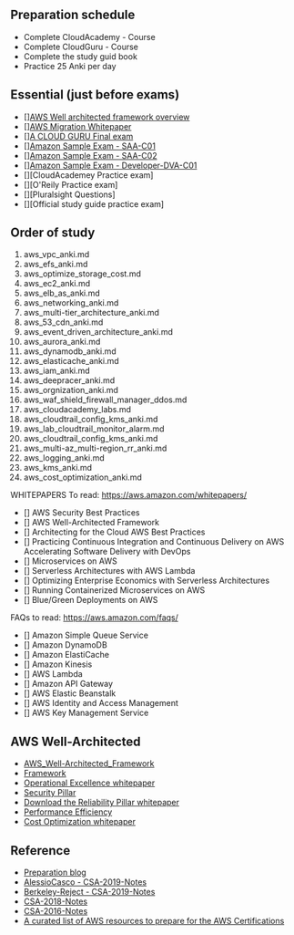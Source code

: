 ## Preparation schedule

* Complete CloudAcademy - Course
* Complete CloudGuru - Course
* Complete the study guid book
* Practice 25 Anki per day


## Essential (just before exams)

- [][AWS Well architected framework overview](https://d1.awsstatic.com/whitepapers/architecture/AWS_Well-Architected_Framework.pdf)
- [][AWS Migration Whitepaper](https://d1.awsstatic.com/whitepapers/Migration/aws-migration-whitepaper.pdf)
- [][A CLOUD GURU Final exam](https://www.udemy.com/course/aws-certified-solutions-architect-associate/learn/lecture/13888030?start=15#overview)
- [][Amazon Sample Exam - SAA-C01](https://d1.awsstatic.com/training-and-certification/docs/AWS_Certified_Solutions_Architect_Associate_Sample_Questions.pdf)
- [][Amazon Sample Exam - SAA-C02](https://d1.awsstatic.com/training-and-certification/docs-sa-assoc/AWS-Certified-Solutions-Architect-Associate_Sample-Questions_v4.1_FINAL.pdf)
- [][Amazon Sample Exam - Developer-DVA-C01](https://d1.awsstatic.com/training-and-certification/docs-dev-associate/AWS_Certified_Developer-Associate_Sample_Questions_v2.0_FINAL.pdf)
- [][CloudAcademey Practice exam]
- [][O'Reily Practice exam]
- [][Pluralsight Questions]
- [][Official study guide practice exam]

##  Order of study

1. aws_vpc_anki.md
1. aws_efs_anki.md
1. aws_optimize_storage_cost.md
1. aws_ec2_anki.md
1. aws_elb_as_anki.md
1. aws_networking_anki.md
1. aws_multi-tier_architecture_anki.md
1. aws_53_cdn_anki.md
1. aws_event_driven_architecture_anki.md
1. aws_aurora_anki.md
1. aws_dynamodb_anki.md
1. aws_elasticache_anki.md
1. aws_iam_anki.md
1. aws_deepracer_anki.md
1. aws_orgnization_anki.md
1. aws_waf_shield_firewall_manager_ddos.md
1. aws_cloudacademy_labs.md
1. aws_cloudtrail_config_kms_anki.md
1. aws_lab_cloudtrail_monitor_alarm.md
1. aws_cloudtrail_config_kms_anki.md
1. aws_multi-az_multi-region_rr_anki.md
1. aws_logging_anki.md
1. aws_kms_anki.md
1. aws_cost_optimization_anki.md



WHITEPAPERS To read: https://aws.amazon.com/whitepapers/
 -  [] AWS Security Best Practices
 -  [] AWS Well-Architected Framework
 -  [] Architecting for the Cloud AWS Best Practices
 -  [] Practicing Continuous Integration and Continuous Delivery on AWS Accelerating Software Delivery with DevOps
 -  [] Microservices on AWS
 -  [] Serverless Architectures with AWS Lambda
 -  [] Optimizing Enterprise Economics with Serverless Architectures
 -  [] Running Containerized Microservices on AWS
 -  [] Blue/Green Deployments on AWS

FAQs to read: https://aws.amazon.com/faqs/
 -  [] Amazon Simple Queue Service
 -  [] Amazon DynamoDB
 -  [] Amazon ElastiCache
 -  [] Amazon Kinesis
 -  [] AWS Lambda
 -  [] Amazon API Gateway
 -  [] AWS Elastic Beanstalk
 -  [] AWS Identity and Access Management
 -  [] AWS Key Management Service

## AWS Well-Architected

* [AWS_Well-Architected_Framework](https://d1.awsstatic.com/whitepapers/architecture/AWS_Well-Architected_Framework.pdf)
* [Framework](https://d1.awsstatic.com/whitepapers/architecture/AWS_Well-Architected_Framework.pdf)
* [Operational Excellence whitepaper](https://d1.awsstatic.com/whitepapers/architecture/AWS-Operational-Excellence-Pillar.pdf)
* [Security Pillar](hhttps://d1.awsstatic.com/whitepapers/architecture/AWS-Security-Pillar.pdf)
* [Download the Reliability Pillar whitepaper](https://d1.awsstatic.com/whitepapers/architecture/AWS-Reliability-Pillar.pdf)
* [Performance Efficiency](https://d1.awsstatic.com/whitepapers/architecture/AWS-Performance-Efficiency-Pillar.pdf)
* [Cost Optimization whitepaper](https://d1.awsstatic.com/whitepapers/architecture/AWS-Performance-Efficiency-Pillar.pdf)

## Reference

* [Preparation blog](https://sumit-ghosh.com/articles/aws-solutions-architect-associate-preparation/)
* [AlessioCasco - CSA-2019-Notes](https://github.com/AlessioCasco/AWS-CSA-2019-study-notes)
* [Berkeley-Reject - CSA-2019-Notes](https://github.com/Berkeley-Reject/AWS-CSA-Notes-2019)
* [CSA-2018-Notes](https://github.com/NigelEarle/AWS-CSA-Notes-2018)
* [CSA-2016-Notes](https://github.com/leokhoa/Aws-Solution-Architect-Notes)
* [A curated list of AWS resources to prepare for the AWS Certifications](https://gist.github.com/leonardofed/bbf6459ad154ad5215d354f3825435dc)
